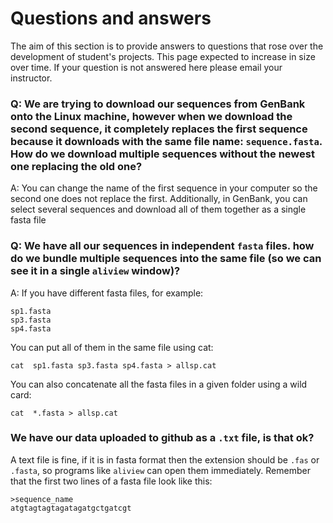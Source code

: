 # Questions and answers 

The aim of this section is to provide answers to questions that rose over the development of student's projects. This page expected to increase in size over time. If your question is not answered here please email your instructor.

### Q: We are trying to download our sequences from GenBank onto the Linux machine, however when we download the second sequence, it completely replaces the first sequence because it downloads with the same file name: `sequence.fasta`. How do we download multiple sequences without the newest one replacing the old one?

A: You can change the name of the first sequence in your computer so the second one does not replace the first. Additionally, in GenBank, you can select several sequences and download all of them together as a single fasta file

### Q: We have all our sequences in independent `fasta` files. how do we bundle multiple sequences into the same file (so we can see it in a single `aliview` window)?

A: If you have different fasta files, for example:

```
sp1.fasta
sp3.fasta
sp4.fasta
```

You can put all of them in the same file using cat:
```
cat  sp1.fasta sp3.fasta sp4.fasta > allsp.cat
```

You can also concatenate all the fasta files in a given folder using a wild card:

```
cat  *.fasta > allsp.cat
```

### We have our data uploaded to github as a `.txt` file, is that ok?

A text file is fine, if it is in fasta format then the extension should be `.fas` or `.fasta`, so programs like `aliview` can open them immediately. Remember that the first two lines of a fasta file look like this:

```
>sequence_name
atgtagtagtagatagatgctgatcgt
```




